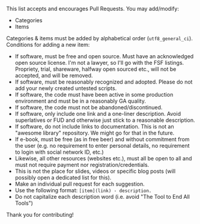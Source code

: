 This list accepts and encourages Pull Requests. You may add/modify:

- Categories
- Items

Categories & items must be added by alphabetical order (`utf8_general_ci`).
Conditions for adding a new item:

* If software, must be free and open source. Must have an acknowledged open source license. I'm not a lawyer, so I'll go with the
  FSF listings. Propriety, trial, shareware, halfway open sourced etc., will not be accepted, and will be removed.
* If software, must be reasonably recognized and adopted. Please do not add your newly created untested scripts.
* If software, the code must have been active in some production environment and must be in a reasonably GA quality.
* If software, the code must not be abandoned/discontinued.
* If software, only include one link and a one-liner description. Avoid superlatives or FUD and otherwise just stick to a reasonable description.
* If software, do not include links to documentation. This is not an "awesome library" repository. We might go for that in the future.
* If e-book, must be free (as in free beer) and without commitment from the user (e.g. no requirement to enter personal details,
  no requirement to login with social network ID, etc.)
* Likewise, all other resources (websites etc.), must all be open to all and must not require payment nor registration/credentials.
* This is not the place for slides, videos or specific blog posts (will possibly open a dedicated list for this).
* Make an individual pull request for each suggestion.
* Use the following format: `[item](link) - description.`
* Do not capitalize each description word (i.e. avoid "The Tool to End All Tools")

Thank you for contributing!
